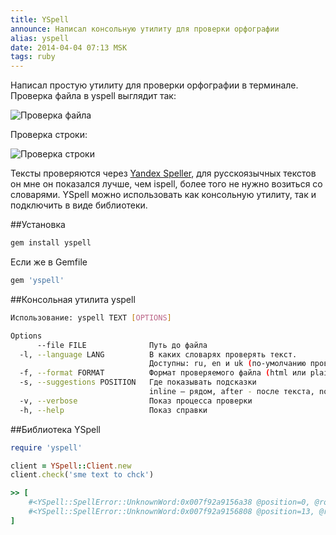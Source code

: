 ```yaml
---
title: YSpell
announce: Написал консольную утилиту для проверки орфографии
alias: yspell
date: 2014-04-04 07:13 MSK
tags: ruby
---
```


Написал простую утилиту для проверки орфографии в терминале. Проверка файла в yspell выглядит так:

![Проверка файла](/dev/2014-04-04-yspell/yspell.jpg)

Проверка строки:

![Проверка строки](/dev/2014-04-04-yspell/yspell2.jpg)

Тексты проверяются через [Yandex Speller](http://api.yandex.ru/speller/), для русскоязычных текстов он мне он показался лучше, чем ispell, более того не нужно возиться со словарями.
YSpell можно использовать как консольную утилиту, так и подключить в виде библиотеки.

##Установка

~~~ruby
gem install yspell
~~~

Если жe в Gemfile

~~~ruby
gem 'yspell'
~~~

##Консольная утилита yspell

~~~bash
Использование: yspell TEXT [OPTIONS]

Options
      --file FILE              Путь до файла
  -l, --language LANG          В каких словарях проверять текст.
                               Доступны: ru, en и uk (по-умолчанию проверяются в русском и английском, "ru,en")
  -f, --format FORMAT          Формат проверяемого файла (html или plain)
  -s, --suggestions POSITION   Где показывать подсказки
                               inline — рядом, after - после текста, none — не показывать
  -v, --verbose                Показ процесса проверки
  -h, --help                   Показ справки
~~~

##Библиотека YSpell

~~~ruby
require 'yspell'

client = YSpell::Client.new
client.check('sme text to chck')

>> [
    #<YSpell::SpellError::UnknownWord:0x007f92a9156a38 @position=0, @row=0, @column=0, @length=3, @word="sme", @suggestions=["some", "me"], @code=1>,
    #<YSpell::SpellError::UnknownWord:0x007f92a9156808 @position=13, @row=0, @column=13, @length=4, @word="chck", @suggestions=["check", "chick", "chuck"], @code=1>
]
~~~


